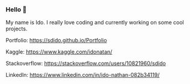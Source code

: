 ### Hello 👋
My name is Ido.
I really love coding and currently working on some cool projects. 

Portfolio: https://sdido.github.io/Portfolio 

Kaggle: https://www.kaggle.com/idonatan/

Stackoverflow: https://stackoverflow.com/users/10821960/sdido

LinkedIn: https://www.linkedin.com/in/ido-nathan-082b34119/
